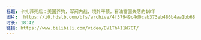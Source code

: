 ```yaml
---
标题: 卡扎菲死后：美国养狗，军阀内战，境外干预，石油富国失落的10年
图片:  https://i0.hdslb.com/bfs/archive/4f57949c4d0cab373eb486b4aa1bb687944b5be3.jpg@320w_200h_1c_!web-space-upload-video.webp
时长: 18:42
链接: https://www.bilibili.com/video/BV1Th411W7GT/
---
```


